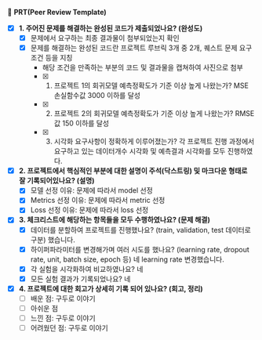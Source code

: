 🔑 **PRT(Peer Review Template)**

- [x]  **1. 주어진 문제를 해결하는 완성된 코드가 제출되었나요? (완성도)**
    - [x] 문제에서 요구하는 최종 결과물이 첨부되었는지 확인
    - [x] 문제를 해결하는 완성된 코드란 프로젝트 루브릭 3개 중 2개, 퀘스트 문제 요구조건 등을 지칭
        - 해당 조건을 만족하는 부분의 코드 및 결과물을 캡쳐하여 사진으로 첨부
        - [x] 1. 프로젝트 1의 회귀모델 예측정확도가 기준 이상 높게 나왔는가?	MSE 손실함수값 3000 이하를 달성
        - [x] 2. 프로젝트 2의 회귀모델 예측정확도가 기준 이상 높게 나왔는가?	RMSE 값 150 이하를 달성
        - [x] 3. 시각화 요구사항이 정확하게 이루어졌는가?	각 프로젝트 진행 과정에서 요구하고 있는 데이터개수 시각화 및 예측결과 시각화를 모두 진행하였다.

- [x]  **2. 프로젝트에서 핵심적인 부분에 대한 설명이 주석(닥스트링) 및 마크다운 형태로 잘 기록되어있나요? (설명)**
    - [x]  모델 선정 이유: 문제에 따라서 model 선정
    - [x]  Metrics 선정 이유: 문제에 따라서 metric 선정
    - [x]  Loss 선정 이유: 문제에 따라서 loss 선정

- [x]  **3. 체크리스트에 해당하는 항목들을 모두 수행하였나요? (문제 해결)**
    - [x]  데이터를 분할하여 프로젝트를 진행했나요? (train, validation, test 데이터로 구분) 했습니다.
    - [x]  하이퍼파라미터를 변경해가며 여러 시도를 했나요? (learning rate, dropout rate, unit, batch size, epoch 등) 네 learning rate 변경했습니다.
    - [x]  각 실험을 시각화하여 비교하였나요? 네
    - [x]  모든 실험 결과가 기록되었나요? 네

- [x]  **4. 프로젝트에 대한 회고가 상세히 기록 되어 있나요? (회고, 정리)**
    - [ ]  배운 점: 구두로 이야기
    - [ ]  아쉬운 점
    - [ ]  느낀 점: 구두로 이야기
    - [ ]  어려웠던 점: 구두로 이야기